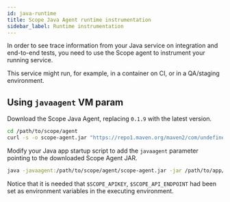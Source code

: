 ```yaml
---
id: java-runtime
title: Scope Java Agent runtime instrumentation
sidebar_label: Runtime instrumentation
---
```


In order to see trace information from your Java service on integration and end-to-end tests,
you need to use the Scope agent to instrument your running service.

This service might run, for example, in a container on CI, or in a QA/staging environment.

## Using `javaagent` VM param 

Download the Scope Java Agent, replacing `0.1.9` with the latest version.

```bash
cd /path/to/scope/agent
curl -s -o scope-agent.jar "https://repo1.maven.org/maven2/com/undefinedlabs/scope/scope-agent/0.1.9/scope-agent-0.1.9.jar"
```

Modify your Java app startup script to add the `javaagent` parameter pointing to the downloaded Scope Agent JAR.

```bash
java -javaagent:/path/to/scope/agent/scope-agent.jar -jar /path/to/app/my-app.jar
``` 

Notice that it is needed that `$SCOPE_APIKEY`, `$SCOPE_API_ENDPOINT` had been set as environment variables in the executing environment.

